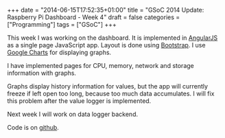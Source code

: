 +++
date = "2014-06-15T17:52:35+01:00"
title = "GSoC 2014 Update: Raspberry Pi Dashboard - Week 4"
draft = false
categories = ["Programming"]
tags = ["GSoC"]
+++

This week I was working on the dashboard. It is implemented in [AngularJS](https://angularjs.org/) as a single page JavaScript app. Layout is done using [Bootstrap](http://getbootstrap.com/). I use [Google Charts](https://developers.google.com/chart/) for displaying graphs.

I have implemented pages for CPU, memory, network and storage information with graphs.

Graphs display history information for values, but the app will currently freeze if left open too long, because too much data accumulates. I will fix this problem after the value logger is implemented.

Next week I will work on data logger backend.

Code is on [github](https://github.com/matematik7/duda-raspberry).
